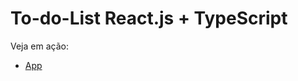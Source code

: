 # To-do-List React.js + TypeScript

Veja em ação:
- [App](https://iago-santos-sousa.github.io/To-do-List/)


